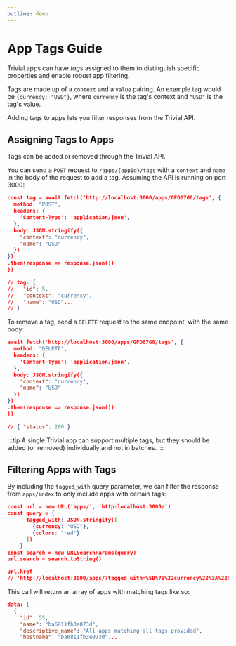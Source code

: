 ```yaml
---
outline: deep
---
```


# App Tags Guide
Trivial apps can have *tags* assigned to them to distinguish specific properties and enable robust app filtering. 

Tags are made up of a `context` and a `value` pairing. An example tag would be `{currency: "USD"}`, where `currency` is the tag's context and `"USD"` is the tag's value.

Adding tags to apps lets you filter responses from the Trivial API.

## Assigning Tags to Apps

Tags can be added or removed through the Trivial API.

You can send a `POST` request to `/apps/{appId}/tags` with a `context` and `name` in the body of the request to add a tag. Assuming the API is running on port 3000:
```json
const tag = await fetch('http://localhost:3000/apps/GFD67G8/tags', {
  method: "POST",
  headers: {
    'Content-Type': 'application/json',
  },
  body: JSON.stringify({
    "context": "currency",
    "name": "USD"
  })
})
.then(response => response.json())
})

// tag: {
//   "id": 5,
//   "context": "currency",
//   "name": "USD"...
// }
```
To remove a tag, send a `DELETE` request to the same endpoint, with the same body:

```json
await fetch('http://localhost:3000/apps/GFD67G8/tags', {
  method: "DELETE",
  headers: {
    'Content-Type': 'application/json',
  },
  body: JSON.stringify({
    "context": "currency",
    "name": "USD"
  })
})
.then(response => response.json())
})

// { "status": 200 }
```
:::tip
A single Trivial app can support multiple tags, but they should be added (or removed) individually and not in batches.
:::

## Filtering Apps with Tags

By including the `tagged_with` query parameter, we can filter the response from `apps/index` to only include apps with certain tags:
```json
const url = new URL('apps/', 'http:localhost:3000/')
const query = {
      tagged_with: JSON.stringify([
        {currency: "USD"},
        {colors: "red"}
      ])
    }
const search = new URLSearchParams(query)
url.search = search.toString()

url.href
// 'http://localhost:3000/apps/?tagged_with=%5B%7B%22currency%22%3A%22USD%22%7D%2C%7B%22colors%22%3A%22red%22%7D%5D'
```

This call will return an array of apps with matching tags like so: 
```json
data: [
  {
    "id": 55,
    "name": "ba6811fb3e073d",
    "descriptive_name": "All apps matching all tags provided",
    "hostname": "ba6811fb3e073d"...
```